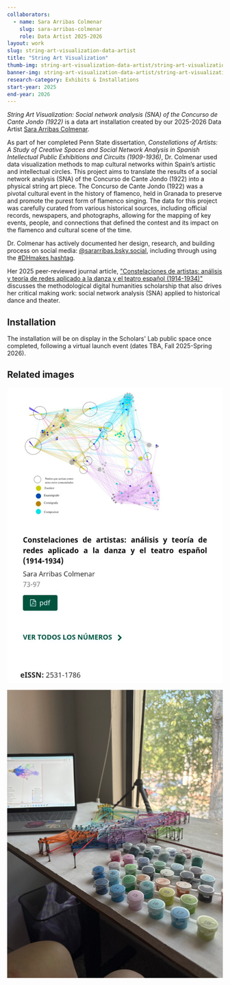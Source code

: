 ```yaml
---
collaborators: 
  - name: Sara Arribas Colmenar
    slug: sara-arribas-colmenar
    role: Data Artist 2025-2026
layout: work
slug: string-art-visualization-data-artist
title: "String Art Visualization"
thumb-img: string-art-visualization-data-artist/string-art-visualization-data-artist-thumb.jpg
banner-img: string-art-visualization-data-artist/string-art-visualization-data-artist-banner.png
research-category: Exhibits & Installations
start-year: 2025
end-year: 2026
---
```


*String Art Visualization: Social network analysis (SNA) of the Concurso de Cante Jondo (1922)* is a data art installation created by our 2025-2026 Data Artist [Sara Arribas Colmenar](/people/sara-arribas-colmenar).

As part of her completed Penn State dissertation, *Constellations of Artists: A Study of Creative Spaces and Social Network Analysis in Spanish Intellectual Public Exhibitions and Circuits (1909-1936)*, Dr. Colmenar used data visualization methods to map cultural networks within Spain’s artistic and intellectual circles. This project aims to translate the results of a social network analysis (SNA) of the Concurso de Cante Jondo (1922) into a physical string art piece. The Concurso de Cante Jondo (1922) was a pivotal cultural event in the history of flamenco, held in Granada to preserve and promote the purest form of flamenco singing. The data for this project was carefully curated from various historical sources, including official records, newspapers, and photographs, allowing for the mapping of key events, people, and connections that defined the contest and its impact on the flamenco and cultural scene of the time.

Dr. Colmenar has actively documented her design, research, and building process on social media: [@sararribas.bsky.social](https://bsky.app/profile/sararribas.bsky.social), including through using the [#DHmakes hashtag](https://bsky.app/search?q=from%3Asararribas.bsky.social+%23dhmakes).

Her 2025 peer-reviewed journal article, ["Constelaciones de artistas: análisis y teoría de redes aplicado a la danza y el teatro español (1914-1934)"](https://doi.org/10.5944/rhd.vol.10.2025.42787) discusses the methodological digital humanities scholarship that also drives her critical making work: social network analysis (SNA) applied to historical dance and theater. 

## Installation
The installation will be on display in the Scholars' Lab public space once completed, following a virtual launch event (dates TBA, Fall 2025-Spring 2026).

## Related images

[![Screenshot of the article info and string viz image from Colmenar's "Constelaciones de artistas" journal article](/assets/img/work/string-art-visualization-data-artist/string-art-visualization-data-artist_article-cover.jpg)](https://doi.org/10.5944/rhd.vol.10.2025.42787)

[![Photo by Colmenar of their installation work in progress, showing a door-sized board with nails holding various coloed strings in a network viz, a variety of paint pots in various colors, and in the background their laptop screen showing the digital version of their social media analysis](/assets/img/work/string-art-visualization-data-artist/string-art-visualization-data-artist_in-progress.jpg)](https://bsky.app/profile/sararribas.bsky.social/post/3luxigpfbxs2a)